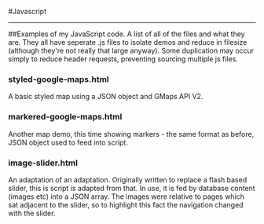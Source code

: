 #Javascript
_______________________________

##Examples of my JavaScript code.
A list of all of the files and what they are.
They all have seperate .js files to isolate demos and reduce in filesize (although they're not really that large anyway). Some duplication may occur simply to reduce header requests, preventing sourcing multiple js files.

### styled-google-maps.html
A basic styled map using a JSON object and GMaps API V2.


### markered-google-maps.html
Another map demo, this time showing markers - the same format as before, JSON object used to feed into script.

### image-slider.html
An adaptation of an adaptation. Originally written to replace a flash based slider, this is script is adapted from that. In use, it is fed by database content (images etc) into a JSON array. The images were relative to pages which sat adjacent to the slider, so to highlight this fact the navigation changed with the slider.